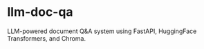 # llm-doc-qa
LLM-powered document Q&amp;A system using FastAPI, HuggingFace Transformers, and Chroma.
